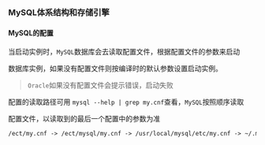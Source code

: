 ### MySQL体系结构和存储引擎

#### MySQL的配置

当启动实例时，`MySQL`数据库会去读取配置文件，根据配置文件的参数来启动

数据库实例，如果没有配置文件则按编译时的默认参数设置启动实例。

> `Oracle`如果没有配置文件会提示错误，启动失败

配置的读取路径可用  `mysql --help | grep my.cnf`查看，`MySQL`按照顺序读取

配置文件，以读取到的最后一个配置中的参数为准

```html
/ect/my.cnf -> /ect/mysql/my.cnf -> /usr/local/mysql/etc/my.cnf -> ~/.my.cnf
```



